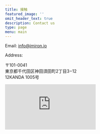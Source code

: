```yaml
---
title: 接触
featured_image: ''
omit_header_text: true
description: Contact us
type: page
menu: main
---
```



Email: info@imiron.io

Address:

〒101-0041</br>
東京都千代田区神田須田町2丁目3−12</br>
12KANDA 1005号</br>

<iframe jsname="L5Fo6c" class="YMEQtf" sandbox="allow-scripts allow-popups allow-forms allow-same-origin allow-popups-to-escape-sandbox allow-downloads allow-modals allow-storage-access-by-user-activation" frameborder="0" aria-label="Map, 12" src="https://maps-api-ssl.google.com/maps?hl=en-US&amp;ll=35.696219,139.771923&amp;output=embed&amp;q=%E6%97%A5%E6%9C%AC%E3%80%81%E3%80%92101-0041+%E6%9D%B1%E4%BA%AC%E9%83%BD%E5%8D%83%E4%BB%A3%E7%94%B0%E5%8C%BA%E7%A5%9E%E7%94%B0%E9%A0%88%E7%94%B0%E7%94%BA%EF%BC%92%E4%B8%81%E7%9B%AE%EF%BC%93+12+(12)&amp;z=17" allowfullscreen></iframe>
